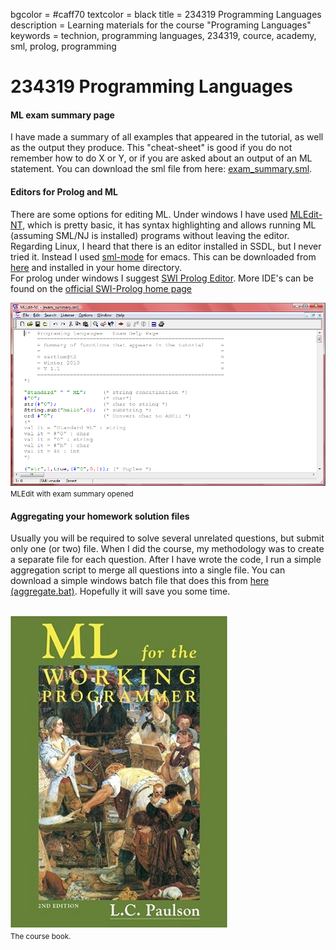 bgcolor = #caff70
textcolor = black
title =  234319 Programming Languages
description = Learning materials for the course "Programing Languages"
keywords = technion, programming languages, 234319, cource, academy, sml, prolog, programming

<h1> 234319 Programming Languages </h1>

<h4> ML exam summary page </h4>
<p>
I have made a summary of all examples that appeared in the tutorial, as well as the output they produce. 
This "cheat-sheet" is good if you do not remember how to do X or Y, or if you are asked about an output of an ML statement. 
You can download the sml file from here: <a href="files/exam_summary.sml" alt="Exam cheat-sheet">exam_summary.sml</a>.
</p>

<h4> Editors for Prolog and ML </h4>
<p>
There are some options for editing ML. Under windows I have used <a href="http://lacl.univ-paris12.fr/crolard/enseignement/MLEdit/MLEdit.html" alt="Ml Editor">MLEdit-NT</a>, 
which is pretty basic, it has syntax highlighting and allows running ML (assuming SML/NJ is installed) 
programs without leaving the editor. Regarding Linux, I heard that there is an editor installed in SSDL, 
but I never tried it. Instead I used <a href="http://www.smlnj.org/doc/Emacs/sml-mode.html" alt="Information">sml-mode</a> 
for emacs. This can be downloaded from <a href="http://www.iro.umontreal.ca/~monnier/elisp/" alt="Downoad Page">here</a> 
and installed in your home directory.
<br>
For prolog under windows I suggest <a href="http://lakk.bildung.hessen.de/netzwerk/faecher/informatik/swiprolog/indexe.html" alt="SWI Prolog Editor">SWI Prolog Editor</a>. More IDE's can be found on the <a href="http://www.swi-prolog.org/IDE.html" alt="Prolog IDE's"> official SWI-Prolog home page</a>
</p>
<img src="images/mledit.png" alt="MLEdit with exam summary opened"><br>
<small>MLEdit with exam summary opened</small>

<h4> Aggregating your homework solution files </h4>
<p>
Usually you will be required to solve several unrelated questions, but submit only one (or two) file. 
When I did the course, my methodology was to create a separate file for each question. After I have wrote the code, I run a simple  
aggregation script to merge all questions into a single file. 
You can download a simple windows batch file that does this from <a href="files/aggregate.cmd" alt="aggregate.cmd"> here (aggregate.bat)</a>. Hopefully it will save you some time.
</p>

<br>
<img src="images/ml-for-the-working-programmer.jpg" alt="ML for the working porogrammer cover"><br>
<small> The course book. </small>
<br>
